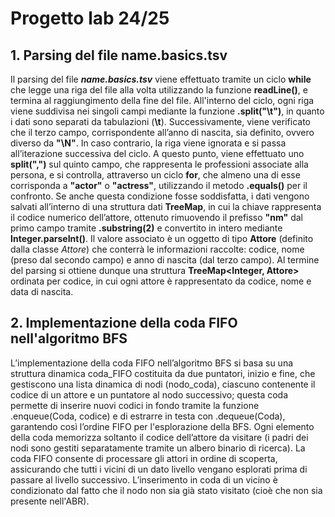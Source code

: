 # Progetto lab 24/25



## 1. Parsing del file name.basics.tsv
Il parsing del file **_name.basics.tsv_** viene effettuato tramite un ciclo **while** che legge una riga del file alla volta utilizzando la funzione **readLine()**, e termina al raggiungimento della fine del file. All'interno del ciclo, ogni riga viene suddivisa nei singoli campi mediante la funzione **.split("\t")**, in quanto i dati sono separati da tabulazioni (**\\t**). Successivamente, viene verificato che il terzo campo, corrispondente all’anno di nascita, sia definito, ovvero diverso da **"\N"**. In caso contrario, la riga viene ignorata e si passa all’iterazione successiva del ciclo. A questo punto, viene effettuato uno **split(",")** sul quinto campo, che rappresenta le professioni associate alla persona, e si controlla, attraverso un ciclo **for**, che almeno una di esse corrisponda a **"actor"** o **"actress"**, utilizzando il metodo **.equals()** per il confronto. Se anche questa condizione fosse soddisfatta, i dati vengono salvati all’interno di una struttura dati **TreeMap**, in cui la chiave rappresenta il codice numerico dell’attore, ottenuto rimuovendo il prefisso **"nm"** dal primo campo tramite **.substring(2)** e convertito in intero mediante **Integer.parseInt()**. Il valore associato è un oggetto di tipo **Attore** (definito dalla classe _Attore_) che conterrà le informazioni raccolte: codice, nome (preso dal secondo campo) e anno di nascita (dal terzo campo). Al termine del parsing si ottiene dunque una struttura **TreeMap<Integer, Attore>** ordinata per codice, in cui ogni attore è rappresentato da codice, nome e data di nascita.


## 2. Implementazione della coda FIFO nell'algoritmo BFS
L’implementazione della coda FIFO nell’algoritmo BFS si basa su una struttura dinamica coda_FIFO costituita da due puntatori, inizio e fine, che gestiscono una lista dinamica di nodi (nodo_coda), ciascuno contenente il codice di un attore e un puntatore al nodo successivo; questa coda permette di inserire nuovi codici in fondo tramite la funzione .enqueue(Coda, codice) e di estrarre in testa con .dequeue(Coda), garantendo così l’ordine FIFO per l'esplorazione della BFS. Ogni elemento della coda memorizza soltanto il codice dell’attore da visitare (i padri dei nodi sono gestiti separatamente tramite un albero binario di ricerca). La coda FIFO consente di processare gli attori in ordine di scoperta, assicurando che tutti i vicini di un dato livello vengano esplorati prima di passare al livello successivo. L’inserimento in coda di un vicino è condizionato dal fatto che il nodo non sia già stato visitato (cioè che non sia presente nell'ABR). 

